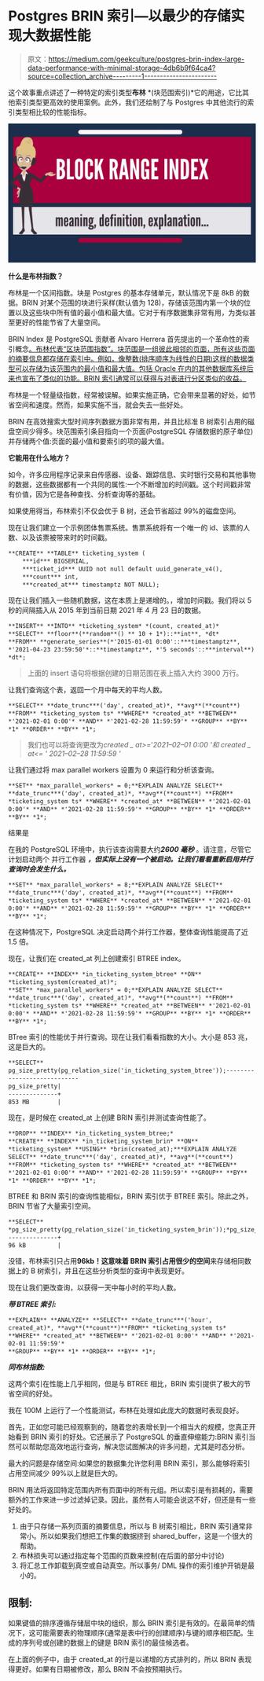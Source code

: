 # Postgres BRIN 索引—以最少的存储实现大数据性能

> 原文：<https://medium.com/geekculture/postgres-brin-index-large-data-performance-with-minimal-storage-4db6b9f64ca4?source=collection_archive---------1----------------------->

这个故事重点讲述了一种特定的索引类型**布林** *(块范围索引)*它的用途，它比其他索引类型更高效的使用案例。此外，我们还绘制了与 Postgres 中其他流行的索引类型相比较的性能指标。

![](img/5d0e8bf8c9e59fe6bd9b29b3b3dabaf3.png)

**什么是布林指数？**

布林是一个区间指数。块是 Postgres 的基本存储单元，默认情况下是 8kB 的数据。BRIN 对某个范围的块进行采样(默认值为 128)，存储该范围内第一个块的位置以及这些块中所有值的最小值和最大值。它对于有序数据集非常有用，为类似甚至更好的性能节省了大量空间。

BRIN Index 是 PostgreSQL 贡献者 Alvaro Herrera 首先提出的一个革命性的索引概念[。布林代表“区块范围指数”。块范围是一组彼此相邻的页面，所有这些页面的摘要信息都存储在索引中。例如，像整数(排序顺序为线性的日期)这样的数据类型可以存储为该范围内的最小值和最大值。包括 Oracle 在内的其他数据库系统后来也宣布了类似的功能。BRIN 索引通常可以获得与对表进行分区类似的收益。](https://www.postgresql.org/message-id/20130614222805.GZ5491@eldon.alvh.no-ip.org)

布林是一个轻量级指数，经常被误解。如果实施正确，它会带来显著的好处，如节省空间和速度。然而，如果实施不当，就会失去一些好处。

BRIN 在高效搜索大型时间序列数据方面非常有用，并且比标准 B 树索引占用的磁盘空间少得多。块范围索引条目指向一个页面(PostgreSQL 存储数据的原子单位)并存储两个值:页面的最小值和要索引的项的最大值。

**它能用在什么地方？**

如今，许多应用程序记录来自传感器、设备、跟踪信息、实时银行交易和其他事物的数据，这些数据都有一个共同的属性:一个不断增加的时间戳。这个时间戳非常有价值，因为它是各种查找、分析查询等的基础。

如果使用得当，布林索引不仅会优于 B 树，还会节省超过 99%的磁盘空间。

现在让我们建立一个示例团体售票系统。售票系统将有一个唯一的 id、该票的人数、以及该票被带来时的时间戳。

```
**CREATE** **TABLE** ticketing_system (
    ***id*** BIGSERIAL,
    ***ticket_id*** UUID not null default uuid_generate_v4(),
    ***count*** int,
    ***created_at*** timestamptz NOT NULL);
```

现在让我们插入一些随机数据，这在本质上是递增的。，增加时间戳。我们将以 5 秒的间隔插入从 2015 年到当前日期 2021 年 4 月 23 日的数据。

```
**INSERT** **INTO** *ticketing_system* *(count, created_at)*
**SELECT** **floor**(**random**() ** 10 + 1*)::**int**, *dt*
**FROM** **generate_series**(*'2015-01-01 0:00'::***timestamptz**,
*'2021-04-23 23:59:50'*::**timestamptz**, *'5 seconds'::***interval**) *dt*;
```

> 上面的 insert 语句将根据创建的日期范围在表上插入大约 3900 万行。

让我们查询这个表，返回一个月中每天的平均人数。

```
**SELECT** **date_trunc***('day', created_at)*, **avg**(**count**) **FROM** *ticketing_system ts* **WHERE** *created_at* **BETWEEN** *'2021-02-01 0:00'* **AND** *'2021-02-28 11:59:59'* **GROUP** **BY** *1* **ORDER** **BY** *1*;
```

> 我们也可以将查询更改为*created _ at>=*'*2021–02–01 0:00 '和 created _ at<= ' 2021–02–28 11:59:59 '*

让我们通过将 max parallel workers 设置为 0 来运行和分析该查询。

```
**SET** *max_parallel_workers* = 0;**EXPLAIN ANALYZE SELECT** **date_trunc***('day', created_at)*, **avg**(**count**) **FROM** *ticketing_system ts* **WHERE** *created_at* **BETWEEN** *'2021-02-01 0:00'* **AND** *'2021-02-28 11:59:59'* **GROUP** **BY** *1* **ORDER** **BY** *1*;
```

结果是

在我的 PostgreSQL 环境中，执行该查询需要大约***2600 毫秒*** 。请注意，尽管它计划启动两个 并行工作器 ***，但实际上没有一个被启动。让我们看看重新启用并行查询时会发生什么。***

```
**SET** *max_parallel_workers* = 8;**EXPLAIN ANALYZE SELECT** **date_trunc***('day', created_at)*, **avg**(**count**) **FROM** *ticketing_system ts* **WHERE** *created_at* **BETWEEN** *'2021-02-01 0:00'* **AND** *'2021-02-28 11:59:59'* **GROUP** **BY** *1* **ORDER** **BY** *1*;
```

在这种情况下，PostgreSQL 决定启动两个并行工作器，整体查询性能提高了近 1.5 倍。

现在，让我们在 created_at 列上创建索引 BTREE index。

```
**CREATE** **INDEX** *in_ticketing_system_btree* **ON** *ticketing_system(created_at)*;
**SET** *max_parallel_workers* = 0;**EXPLAIN ANALYZE SELECT** **date_trunc***('day', created_at)*, **avg**(**count**) **FROM** *ticketing_system ts* **WHERE** *created_at* **BETWEEN** *'2021-02-01 0:00'* **AND** *'2021-02-28 11:59:59'* **GROUP** **BY** *1* **ORDER** **BY** *1*;
```

BTree 索引的性能优于并行查询。现在让我们看看指数的大小。大小是 853 兆，这是巨大的。

```
**SELECT** pg_size_pretty(pg_relation_size('in_ticketing_system_btree'));----------------------------
pg_size_pretty|
--------------+
853 MB        |
```

现在，是时候在 created_at 上创建 BRIN 索引并测试查询性能了。

```
**DROP** **INDEX** *in_ticketing_system_btree;*
**CREATE** **INDEX** *in_ticketing_system_brin* **ON** *ticketing_system* **USING** *brin(created_at);***EXPLAIN ANALYZE SELECT** **date_trunc***('day', created_at)*, **avg**(**count**) **FROM** *ticketing_system ts* **WHERE** *created_at* **BETWEEN** *'2021-02-01 0:00'* **AND** *'2021-02-28 11:59:59'* **GROUP** **BY** *1* **ORDER** **BY** *1*;
```

BTREE 和 BRIN 索引的查询性能相似，BRIN 索引优于 BTREE 索引。除此之外，BRIN 节省了大量索引空间。

```
**SELECT** *pg_size_pretty(pg_relation_size('in_ticketing_system_brin'));*pg_size_pretty|
--------------+
96 kB         |
```

没错，布林索引只占用**96kb！**这意味着 BRIN 索引**占用很少的空间**来存储相同数据上的 B 树索引，并且在这些分析类型的查询中表现更好。

现在让我们更改查询，以获得一天中每小时的平均人数。

***带 BTREE 索引:***

```
**EXPLAIN** **ANALYZE** **SELECT** **date_trunc***('hour', created_at)*, **avg**(**count**)**FROM** *ticketing_system ts*
**WHERE** *created_at* **BETWEEN** *'2021-02-01 0:00'* **AND** *'2021-02-01 11:59:59'*
**GROUP** **BY** *1* **ORDER** **BY** *1*;
```

***同布林指数:***

这两个索引在性能上几乎相同，但是与 BTREE 相比，BRIN 索引提供了极大的节省空间的好处。

我在 100M 上运行了一个性能测试，布林在处理如此庞大的数据时表现良好。

首先，正如您可能已经观察到的，随着您的表增长到一个相当大的规模，您真正开始看到 BRIN 索引的好处。它还展示了 PostgreSQL 的垂直伸缩能力:BRIN 索引当然可以帮助您高效地运行查询，解决您试图解决的许多问题，尤其是时态分析。

最大的问题是存储空间:如果您的数据集允许您利用 BRIN 索引，那么能够将索引占用空间减少 99%以上就是巨大的。

BRIN 用法将返回特定范围内所有页面中的所有元组。所以索引是有损耗的，需要额外的工作来进一步过滤掉记录。因此，虽然有人可能会说这不好，但还是有一些好处的。

1.  由于只存储一系列页面的摘要信息，所以与 B 树索引相比，BRIN 索引通常非常小。所以如果我们想把工作集的数据挤到 shared_buffer，这是一个很大的帮助。
2.  布林损失可以通过指定每个范围的页数来控制(在后面的部分中讨论)
3.  将汇总工作卸载到真空或自动真空。所以事务/ DML 操作的索引维护开销是最小的。

## 限制:

如果键值的排序遵循存储层中块的组织，那么 BRIN 索引是有效的。在最简单的情况下，这可能需要表的物理顺序(通常是表中行的创建顺序)与键的顺序相匹配。生成的序列号或创建的数据上的键是 BRIN 索引的最佳候选者。

在上面的例子中，由于 created_at 的行是以递增的方式排列的，所以 BRIN 表现得更好。如果有日期被修改，那么 BRIN 不会按预期执行。